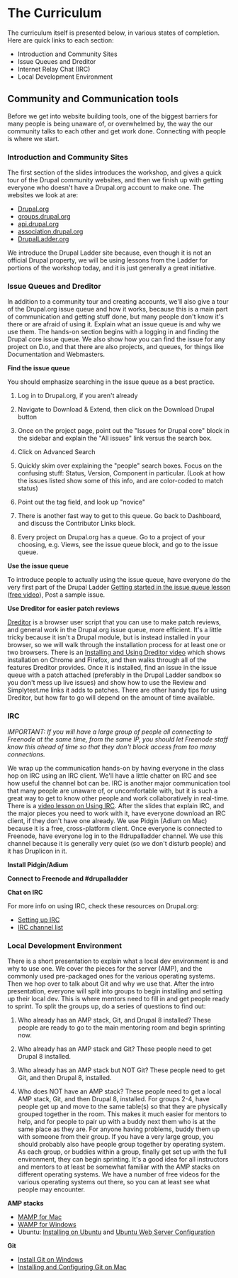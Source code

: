# The Curriculum

The curriculum itself is presented below, in various states of completion. Here are quick links to each section:

- Introduction and Community Sites
- Issue Queues and Dreditor
- Internet Relay Chat (IRC)
- Local Development Environment

## Community and Communication tools

Before we get into website building tools, one of the biggest barriers for many people is being unaware of, or overwhelmed by, the way the our community talks to each other and get work done. Connecting with people is where we start.

### Introduction and Community Sites

The first section of the slides introduces the workshop, and gives a quick tour of the Drupal community websites, and then we finish up with getting everyone who doesn't have a Drupal.org account to make one. The websites we look at are:

- [Drupal.org][1]
- [groups.drupal.org][2]
- [api.drupal.org][3]
- [association.drupal.org][4]
- [DrupalLadder.org][5]

We introduce the Drupal Ladder site because, even though it is not an official Drupal property, we will be using lessons from the Ladder for portions of the workshop today, and it is just generally a great initiative.

### Issue Queues and Dreditor

In addition to a community tour and creating accounts, we'll also give a tour of the Drupal.org issue queue and how it works, because this is a main part of communication and getting stuff done, but many people don't know it's there or are afraid of using it. Explain what an issue queue is and why we use them. The hands-on section begins with a logging in and finding the Drupal core issue queue. We also show how you can find the issue for any project on D.o, and that there are also projects, and queues, for things like Documentation and Webmasters.

**Find the issue queue**

You should emphasize searching in the issue queue as a best practice.

  1. Log in to Drupal.org, if you aren't already

  2. Navigate to Download & Extend, then click on the Download Drupal button

  3. Once on the project page, point out the "Issues for Drupal core" block in the sidebar and explain the "All issues" link versus the search box.

  4. Click on Advanced Search

  5. Quickly skim over explaining the "people" search boxes. Focus on the confusing stuff: Status, Version, Component in particular. (Look at how the issues listed show some of this info, and are color-coded to match status)

  6. Point out the tag field, and look up "novice"

  7. There is another fast way to get to this queue. Go back to Dashboard, and discuss the Contributor Links block.

  8. Every project on Drupal.org has a queue. Go to a project of your choosing, e.g. Views, see the issue queue block, and go to the issue queue.

**Use the issue queue**

To introduce people to actually using the issue queue, have everyone do the very first part of the Drupal Ladder [Getting started in the issue queue lesson][6] ([free video][7]), Post a sample issue.

**Use Dreditor for easier patch reviews**

[Dreditor][8] is a browser user script that you can use to make patch reviews, and general work in the Drupal.org issue queue, more efficient. It's a little tricky because it isn't a Drupal module, but is instead installed in your browser, so we will walk through the installation process for at least one or two browsers. There is an [Installing and Using Dreditor video][9] which shows installation on Chrome and Firefox, and then walks through all of the features Dreditor provides. Once it is installed, find an issue in the issue queue with a patch attached (preferably in the Drupal Ladder sandbox so you don't mess up live issues) and show how to use the Review and Simplytest.me links it adds to patches. There are other handy tips for using Dreditor, but how far to go will depend on the amount of time available.

### IRC

_IMPORTANT: If you will have a large group of people all connecting to Freenode at the same time, from the same IP, you should let Freenode staff know this ahead of time so that they don't block access from too many connections._

We wrap up the communication hands-on by having everyone in the class hop on IRC using an IRC client. We'll have a little chatter on IRC and see how useful the channel bot can be. IRC is another major communication tool that many people are unaware of, or uncomfortable with, but it is such a great way to get to know other people and work collaboratively in real-time. There is a [video lesson on Using IRC][10]. After the slides that explain IRC, and the major pieces you need to work with it, have everyone download an IRC client, if they don't have one already. We use Pidgin (Adium on Mac) because it is a free, cross-platform client. Once everyone is connected to Freenode, have everyone log in to the #drupalladder channel. We use this channel because it is generally very quiet (so we don't disturb people) and it has Druplicon in it.

**Install Pidgin/Adium**

**Connect to Freenode and #drupalladder** 

**Chat on IRC**

For more info on using IRC, check these resources on Drupal.org:

  - [Setting up IRC][11]
  - [IRC channel list][12]

### Local Development Environment

There is a short presentation to explain what a local dev environment is and why to use one. We cover the pieces for the server (AMP), and the commonly used pre-packaged ones for the various operating systems. Then we hop over to talk about Git and why we use that. After the intro presentation, everyone will split into groups to begin installing and setting up their local dev. This is where mentors need to fill in and get people ready to sprint. To split the groups up, do a series of questions to find out:

  1. Who already has an AMP stack, Git, and Drupal 8 installed? These people are ready to go to the main mentoring room and begin sprinting now.

  2. Who already has an AMP stack and Git? These people need to get Drupal 8 installed.

  3. Who already has an AMP stack but NOT Git? These people need to get Git, and then Drupal 8, installed.

  4. Who does NOT have an AMP stack? These people need to get a local AMP stack, Git, and then Drupal 8, installed.
For groups 2-4, have people get up and move to the same table(s) so that they are physically grouped together in the room. This makes it much easier for mentors to help, and for people to pair up with a buddy next them who is at the same place as they are. For anyone having problems, buddy them up with someone from their group. If you have a very large group, you should probably also have people group together by operating system. As each group, or buddies within a group, finally get set up with the full environment, they can begin sprinting. It's a good idea for all instructors and mentors to at least be somewhat familiar with the AMP stacks on different operating systems. We have a number of free videos for the various operating systems out there, so you can at least see what people may encounter.

**AMP stacks**

- [MAMP for Mac][13]
- [WAMP for Windows][14]
- Ubuntu: [Installing on Ubuntu][15] and [Ubuntu Web Server Configuration][16]

**Git**

- [Install Git on Windows][17]
- [Installing and Configuring Git on Mac][18]

[1]: http://drupal.org
[2]: http://groups.drupal.org
[3]: http://api.drupal.org
[4]: http://association.drupal.org
[5]: http://drupalladder.org
[6]: http://drupalladder.org/lesson/1d498fa2-d3e4-5754-9160-757d219e8032
[7]: http://drupalize.me/videos/getting-started-issue-queue
[8]: https://dreditor.org/
[9]: http://drupalize.me/videos/installing-and-using-dreditor
[10]: http://drupalize.me/videos/using-irc-internet-relay-chat
[11]: http://drupal.org/irc/setting-up
[12]: http://drupal.org/irc
[13]: http://drupalize.me/videos/installing-mamp-web-server
[14]: http://drupalize.me/videos/installing-wampserver
[15]: http://drupalize.me/videos/installing-web-server-ubuntu
[16]: http://drupalize.me/videos/ubuntu-web-server-configuration
[17]: http://drupalize.me/videos/install-git
[18]: http://drupalize.me/videos/installing-and-configuring-git